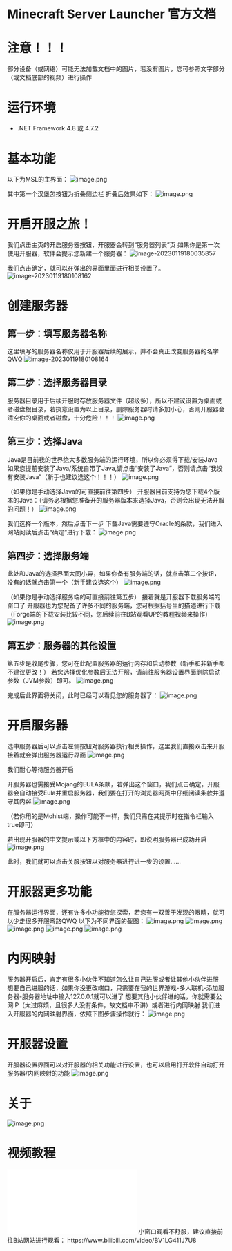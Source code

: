 Minecraft Server Launcher 官方文档
====
# 注意！！！
部分设备（或网络）可能无法加载文档中的图片，若没有图片，您可参照文字部分（或文档底部的视频）进行操作

# 运行环境
- .NET Framework 4.8 或 4.7.2

# 基本功能
以下为MSL的主界面：
![image.png](http://106.12.157.82/web/wikiImage/1%20(1).png)

其中第一个汉堡包按钮为折叠侧边栏
折叠后效果如下：
![image.png](http://106.12.157.82/web/wikiImage/1%20(2).png)

# 开启开服之旅！
我们点击主页的开启服务器按钮，开服器会转到“服务器列表”页
如果你是第一次使用开服器，软件会提示您新建一个服务器：
![image-20230119180035857](http://106.12.157.82/web/wikiImage/1%20(3).png)

我们点击确定，就可以在弹出的界面里面进行相关设置了。
![image-20230119180108162](http://106.12.157.82/web/wikiImage/1%20(4).png)
# 创建服务器
## 第一步：填写服务器名称
这里填写的服务器名称仅用于开服器后续的展示，并不会真正改变服务器的名字QWQ
![image-20230119180108164](http://106.12.157.82/web/wikiImage/1%20(5).png)

## 第二步：选择服务器目录
服务器目录用于后续开服时存放服务器文件（超级多），所以不建议设置为桌面或者磁盘根目录，若执意设置为以上目录，删除服务器时请多加小心，否则开服器会清空你的桌面或者磁盘，十分危险！！！
![image.png](http://106.12.157.82/web/wikiImage/1%20(6).png)

## 第三步：选择Java
Java是目前我的世界绝大多数服务端的运行环境，所以你必须得下载/安装Java
如果您提前安装了Java/系统自带了Java,请点击“安装了Java”，否则请点击“我没有安装Java”（新手也建议选这个！！！）
![image.png](http://106.12.157.82/web/wikiImage/1%20(7).png)

（如果你是手动选择Java的可直接前往第四步）
开服器目前支持为您下载4个版本的Java：（请务必根据您准备开的服务器版本来选择Java，否则会出现无法开服的问题！）
![image.png](http://106.12.157.82/web/wikiImage/1%20(8).png)

我们选择一个版本，然后点击下一步
下载Java需要遵守Oracle的条款，我们进入网站阅读后点击“确定”进行下载：
![image.png](http://106.12.157.82/web/wikiImage/1%20(9).png)

## 第四步：选择服务端
此处和Java的选择界面大同小异，如果你备有服务端的话，就点击第二个按钮，没有的话就点击第一个（新手建议选这个）
![image.png](http://106.12.157.82/web/wikiImage/1%20(10).png)

（如果你是手动选择服务端的可直接前往第五步）
接着就是开服器下载服务端的窗口了
开服器也为您配备了许多不同的服务端，您可根据括号里的描述进行下载（Forge端的下载安装比较不同，您后续前往B站观看UP的教程视频来操作）
![image.png](http://106.12.157.82/web/wikiImage/1%20(11).png)

## 第五步：服务器的其他设置
第五步是收尾步骤，您可在此配置服务器的运行内存和启动参数（新手和非新手都不建议更改！）
若您选择优化参数后无法开服，请前往服务器设置界面删除启动参数（JVM参数）即可。
![image.png](http://106.12.157.82/web/wikiImage/1%20(12).png)

完成后此界面将关闭，此时已经可以看见您的服务器了：
![image.png](http://106.12.157.82/web/wikiImage/1%20(13).png)

# 开启服务器
选中服务器后可以点击左侧按钮对服务器执行相关操作，这里我们直接双击来开服
接着就会弹出服务器运行界面
![image.png](http://106.12.157.82/web/wikiImage/1%20(14).png)

我们耐心等待服务器开启

开服务器也需接受Mojang的EULA条款，若弹出这个窗口，我们点击确定，开服器会自动接受Eula并重启服务器，我们要在打开的浏览器网页中仔细阅读条款并遵守其内容
![image.png](http://106.12.157.82/web/wikiImage/1%20(15).png)

（若你用的是Mohist端，操作可能不一样，我们只需在其提示时在指令栏输入true即可）

若出现开服器的中文提示或以下方框中的内容时，即说明服务器已成功开启
![image.png](http://106.12.157.82/web/wikiImage/1%20(16).png)

此时，我们就可以点击关服按钮以对服务器进行进一步的设置……

# 开服器更多功能
在服务器运行界面，还有许多小功能待您探索，若您有一双善于发现的眼睛，就可以少走很多开服弯路QWQ
以下为不同界面的截图：
![image.png](http://106.12.157.82/web/wikiImage/1%20(17).png)
![image.png](http://106.12.157.82/web/wikiImage/1%20(18).png)
![image.png](http://106.12.157.82/web/wikiImage/1%20(19).png)
![image.png](http://106.12.157.82/web/wikiImage/1%20(20).png)
![image.png](http://106.12.157.82/web/wikiImage/1%20(21).png)

# 内网映射
服务器开启后，肯定有很多小伙伴不知道怎么让自己进服或者让其他小伙伴进服
想要自己进服的话，如果你没更改端口，只需要在我的世界游戏-多人联机-添加服务器-服务器地址中输入127.0.0.1就可以进了
想要其他小伙伴进的话，你就需要公网IP（太过麻烦，且很多人没有条件，故文档中不讲）或者进行内网映射
我们进入开服器的内网映射界面，依照下图步骤操作就行：
![image.png](http://106.12.157.82/web/wikiImage/1%20(22).png)

# 开服器设置
开服器设置界面可以对开服器的相关功能进行设置，也可以启用打开软件自动打开服务器/内网映射的功能
![image.png](http://106.12.157.82/web/wikiImage/1%20(23).png)

# 关于
![image.png](http://106.12.157.82/web/wikiImage/1%20(24).png)

# 视频教程
<iframe src="//player.bilibili.com/player.html?aid=431020620&bvid=BV1LG411J7U8&cid=847537814&page=1" scrolling="no" border="0" frameborder="no" framespacing="0" allowfullscreen="true"> </iframe>
小窗口观看不舒服，建议直接前往B站网站进行观看：
https://www.bilibili.com/video/BV1LG411J7U8
